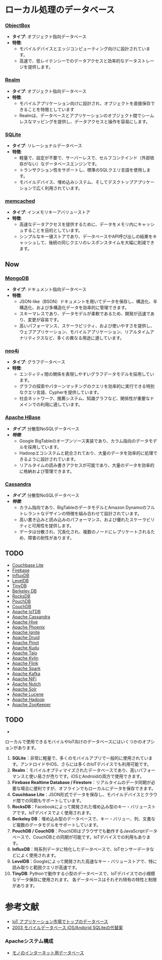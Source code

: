 ﻿# ローカル処理のデータベース
### [ObjectBox](./ObjectBox/) 
- **タイプ**: オブジェクト指向データベース
- **特徴**:
    - モバイルデバイスとエッジコンピューティング向けに設計されています。
    - 高速で、低レイテンシーでのデータアクセスと効率的なデータストレージを提供します。
### [Realm](./Realm/)
- **タイプ**: オブジェクト指向データベース
- **特徴**:
   - モバイルアプリケーション向けに設計され、オブジェクトを直接保存できることを特徴としています
   - Realmは、データベースとアプリケーションのオブジェクト間でシームレスなマッピングを提供し、データアクセスと操作を容易にします。
### [SQLite](./SQLite/)
- **タイプ**: リレーショナルデータベース
- **特徴**:
   - 軽量で、設定が不要で、サーバーレスで、セルフコンテインド（外部依存がない）なデータベースエンジンです。
   - トランザクション性をサポートし、標準のSQLクエリ言語を使用します。
   - モバイルデバイス、埋め込みシステム、そしてデスクトップアプリケーションで広く利用されています。

### [memcached](./memcached/)
- **タイプ**: インメモリキーアバリューストア
- **特徴**:
   - 高速なデータアクセスを提供するために、データをメモリ内にキャッシュすることを目的としています。
   - シンプルなキー値ストアであり、データベースやAPI呼び出しの結果をキャッシュして、後続の同じクエリのレスポンスタイムを大幅に削減できます。
## Now
### [MongoDB](./MongoDB/)
- **タイプ**: ドキュメント指向データベース
- **特徴**:
    - JSON-like（BSON）ドキュメントを用いてデータを保存し、構造化、半構造化、および多構造化データを効率的に管理できます。
    - スキーマレスであり、データモデルが柔軟であるため、開発が迅速であり、変更が容易です。
    - 高いパフォーマンス、スケーラビリティ、および使いやすさを提供し、ウェブアプリケーション、モバイルアプリケーション、リアルタイムアナリティクスなど、多くの異なる用途に適しています。
### [neo4j](./neo4j/)
- **タイプ**: グラフデータベース
- **特徴**:
    - エンティティ間の関係を表現しやすいグラフデータモデルを採用しています。
    - グラフの探索やパターンマッチングのクエリを効率的に実行できる特別なクエリ言語、Cypherを提供しています。
    - 社会ネットワーク、推薦システム、知識グラフなど、関係性が重要なドメインでの利用に適しています。
### [Apache HBase](./ApacheHBase/)
* ***タイプ***: 分散型NoSQLデータベース
* ***特徴***:
  * Google BigTableのオープンソース実装であり、カラム指向のデータモデルを採用しています。
  * Hadoopエコシステムと統合されており、大量のデータを効率的に処理できるように設計されています。
  * リアルタイムの読み書きアクセスが可能であり、大量のデータを効率的に格納および管理できます。
### [Cassandra](./Cassandra/)
* ***タイプ***: 分散型NoSQLデータベース
* ***特徴***:
  * カラム指向であり、BigTableのデータモデルとAmazon Dynamoのフルトレラントなデザインの特徴を組み合わせて設計されています。
  * 高い書き込みと読み込みのパフォーマンス、および優れたスケーラビリティと可用性を提供します。
  * データは分散され、冗長化され、複数のノードにレプリケートされるため、障害の耐性があります。


## TODO
* [Couchbase Lite](./CouchbaseLite/)
* [Firebase](./Firebase/)
* [InfluxDB](./InfluxDB/)
* [LevelDB](./LevelDB/)
* [TinyDB](./TinyDB/)
* [Berkeley DB](./BerkeleyDB/)
* [RocksDB](./RocksDB/)
* [PouchDB](./PouchDB/)
* [CouchDB](./CouchDB/)
* [Apache IoTDB](./ApacheIoTDB/)
* [Apache Cassandra](./ApacheCassandra/)
* [Apache Hive](./ApacheHive/)
* [Apache Phoenix](./ApachePhoenix/)
* [Apache Ignite](./ApacheIgnite/)
* [Apache Druid](./ApacheDruid/)
* [Apache Pinot](./ApachePinot/)
* [Apache Kudu](./ApacheKudu/)
* [Apache Tajo](./ApacheTajo/)
* [Apache Kylin](./ApacheKylin/)
* [Apache Flink](./ApacheFlink/)
* [Apache Spark](./ApacheSpark/)
* [Apache Kafka](./ApacheKafka/)
* [Apache NiFi](./ApacheNiFi/)
* [Apache Nutch](./ApacheNutch/)
* [Apache Solr](./ApacheSolr/)
* [Apache Lucene](./ApacheLucene/)
* [Apache Hadoop](./ApacheHadoop/)
* [Apache ZooKeeper](./ApacheZooKeeper/)
## TODO
* 
ローカルで使用できるモバイルやIoT向けのデータベースにはいくつかのオプションがあります。
1. **SQLite**：非常に軽量で、多くのモバイルアプリで一般的に使用されています。アンドロイドやiOS、さらには多くのIoTデバイスでも利用可能です。
2. **Realm**：モバイルオプティマイズされたデータベースであり、高いパフォーマンスと使い易さが売りです。iOSとAndroidの両方で使用できます。
3. **Firebase Realtime Database / Firestore**：リアルタイムのデータ同期が必要な場合に便利ですが、オフラインでもローカルにデータを保存できます。
4. **Couchbase Lite**：JSON形式でデータを保存し、モバイルデバイスとクラウド間での同期もサポートしています。
5. **RocksDB**：Facebookによって開発された埋め込み型のキー・バリューストアです。IoTデバイスでよく使用されます。
6. **Berkeley DB**：埋め込み型のデータベースで、キー・バリュー、列、文書など複数のデータモデルをサポートしています。
7. **PouchDB / CouchDB**：PouchDBはブラウザでも動作するJavaScriptデータベースで、CouchDBとの同期が可能です。IoTデバイスでの利用もあります。
8. **InfluxDB**：時系列データに特化したデータベースで、IoTセンサーデータなどによく使用されます。
9. **LevelDB**：Googleによって開発された高速なキー・バリューストアで、特に読み取りと範囲クエリが高速です。
10. **TinyDB**: Pythonで動作する小型のデータベースで、IoTデバイスでの小規模なデータ保存に使用されます。
各データベースはそれぞれ特有の特性と制限があります。

# 参考文献
* [IoT アプリケーション市場でトップのデータベース](https://www.intuz.com/guide-on-top-iot-databases)
* [2003 モバイルデータベース iOS/Andorid SQLiteの代替案](https://greenrobot.org/news/mobile-databases-sqlite-alternatives-and-nosql-for-android-and-ios/)
### Apacheシステム構成
* [モノのインターネット用データベース](https://iotdb.apache.org/)


